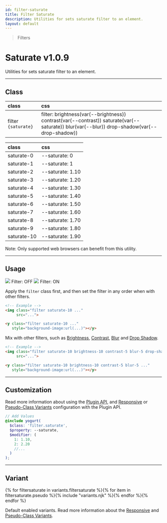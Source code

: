 ```yaml
---
id: filter-saturate
title: Filter Saturate
description: Utilities for sets saturate filter to an element.
layout: default
---
```


> Filters

# Saturate <span class="ml-1 px-2 py-1 text-sm text-gray-600 (dark)text-charcoal-100 bg-gray-300 (dark)bg-gray-600">v1.0.9</span>

Utilities for sets saturate filter to an element.

---

## Class

| <span class="px-3 py-1 text-white (dark)text-charcoal-100 bg-charcoal-100 (dark)bg-gray-600 rounded-full">class</span> | <span class="px-3 py-1 text-white (dark)text-charcoal-100 bg-charcoal-100 (dark)bg-gray-600 rounded-full">css</span> |
|:--|:--|
| filter `{saturate}` | filter: brightness(var(--brightness)) contrast(var(--contrast)) saturate(var(--saturate)) blur(var(--blur)) drop-shadow(var(--drop-shadow)) |

| <span class="px-3 py-1 text-white (dark)text-charcoal-100 bg-charcoal-100 (dark)bg-gray-600 rounded-full">class</span> | <span class="px-3 py-1 text-white (dark)text-charcoal-100 bg-charcoal-100 (dark)bg-gray-600 rounded-full">css</span> |
|:--|:--|
| saturate-0 | --saturate: 0 |
| saturate-1 | --saturate: 1 |
| saturate-2 | --saturate: 1.10 |
| saturate-3 | --saturate: 1.20 |
| saturate-4 | --saturate: 1.30 |
| saturate-5 | --saturate: 1.40 |
| saturate-6 | --saturate: 1.50 |
| saturate-7 | --saturate: 1.60 |
| saturate-8 | --saturate: 1.70 |
| saturate-9 | --saturate: 1.80 |
| saturate-10 | --saturate: 1.90 |

<y class="m-4 p-3 border-l-8 border-orange-600 text-sm text-orange-600 (dark)text-orange-500 bg-orange-200 (dark)bg-orange-900">
  <span class="pr-1 font-semibold">
    Note:
  </span>
  Only supported web browsers can benefit from this utility.
</y>

---

## Usage

<y class="mx-2 my-2 mx-auto flex">
  <y class="p-2 max-w-sm">
    <img class="w-full h-48 object-cover object-center overflow-hidden rounded-lg shadow"
         src="https://picsum.photos/500?=3">
    <y class="pt-2 text-sm text-center">
      Filter: OFF
    </y>
  </y>
  <y class="p-2 max-w-sm">
    <img class="filter saturate-10 w-full h-48 object-cover object-center overflow-hidden rounded-lg shadow"
         src="https://picsum.photos/500?=3">
    <y class="pt-2 text-sm text-center">
      Filter: ON
    </y>
  </y>
</y>

Apply the `filter` class first, and then set the filter in any order when with other filters.

```html
<!-- Example -->
<img class="filter saturate-10 ..."
     src="...">

<y class="filter saturate-10 ..."
   style="background-image:url(...)"></y>
```

Mix with other filters, such as [Brightness](/filter-brightness/), [Contrast](/filter-contrast/), [Blur](/filter-blur/) and [Drop Shadow](/filter-drop-shadow/).

```html
<!-- Example -->
<img class="filter saturate-10 brightness-10 contrast-5 blur-5 drop-shadow-md ..."
     src="...">

<y class="filter saturate-10 brightness-10 contrast-5 blur-5 ..."
   style="background-image:url(...)"></y>
```

---

## Customization

Read more information about using the [Plugin API](/plugin-api/), and  [Responsive](/responsive) or [Pseudo-Class Variants](/pseudo-class-variants/) configuration with the Plugin API.

```scss
// Add Values
@include yogurt(
  $class: 'filter.saturate',
  $property: --saturate,
  $modifier: (
    1: 1.10,
    2: 2.20
    //...
  )
);
```

---

## Variant

<y class="flex flex-gap-2 flex-wrap justify-start items-center">{% for filtersaturate in variants.filtersaturate %}{% for item in filtersaturate.pseudo %}{% include "variants.njk" %}{% endfor %}{% endfor %}</y>

Default enabled variants. Read more information about the [Responsive](/responsive) and [Pseudo-Class Variants](/pseudo-class-variants/).


